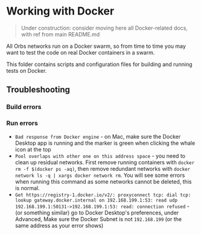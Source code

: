 # Working with Docker

> Under construction: consider moving here all Docker-related docs, with ref from main README.md

All Orbs networks run on a Docker swarm, so from time to time you may want to test the code on real Docker containers in a swarm.

This folder contains scripts and configuration files for building and running tests on Docker.

## Troubleshooting

### Build errors

### Run errors

* `Bad response from Docker engine` - on Mac, make sure the Docker Desktop app is running and the marker is green when clicking the whale icon at the top
* `Pool overlaps with other one on this address space` - you need to clean up residual networks. First remove running containers with `docker rm -f $(docker ps -aq)`, then remove redundant networks with `docker network ls -q | xargs docker network rm`. 
You will see some errors when running this command as some networks cannot be deleted, this is normal.
* `Get https://registry-1.docker.io/v2/: proxyconnect tcp: dial tcp: lookup gateway.docker.internal on 192.168.199.1:53: read udp 192.168.199.1:50131->192.168.199.1:53: read: connection refused` - 
(or something similar) go to Docker Desktop's preferences, under Advanced, Make sure the Docker Subnet is not `192.168.199` (or the same address as your error shows)

 
